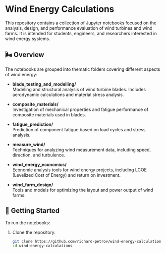 # Wind Energy Calculations

This repository contains a collection of Jupyter notebooks focused on the analysis, design, and performance evaluation of wind turbines and wind farms. It is intended for students, engineers, and researchers interested in wind energy systems.

## 🌬️ Overview

The notebooks are grouped into thematic folders covering different aspects of wind energy:

- **blade_testing_and_modelling/**  
  Modeling and structural analysis of wind turbine blades. Includes aerodynamic calculations and material stress analysis.

- **composite_materials/**  
  Investigation of mechanical properties and fatigue performance of composite materials used in blades.

- **fatigue_prediction/**  
  Prediction of component fatigue based on load cycles and stress analysis.

- **measure_wind/**  
  Techniques for analyzing wind measurement data, including speed, direction, and turbulence.

- **wind_energy_economics/**  
  Economic analysis tools for wind energy projects, including LCOE (Levelized Cost of Energy) and return on investment.

- **wind_farm_design/**  
  Tools and models for optimizing the layout and power output of wind farms.

## 🚀 Getting Started

To run the notebooks:

1. Clone the repository:
   ```bash
   git clone https://github.com/richard-petrov/wind-energy-calculations.git
   cd wind-energy-calculations
